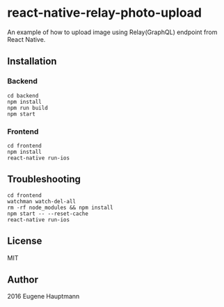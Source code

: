 # react-native-relay-photo-upload

An example of how to upload image using Relay(GraphQL) endpoint from React Native.

## Installation 


### Backend

```
cd backend
npm install
npm run build
npm start
```


### Frontend

```
cd frontend
npm install
react-native run-ios
```


## Troubleshooting

```
cd frontend
watchman watch-del-all
rm -rf node_modules && npm install
npm start -- --reset-cache
react-native run-ios
```

## License
MIT

## Author
2016 Eugene Hauptmann
